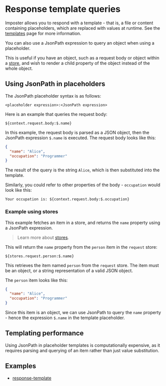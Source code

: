 # Response template queries

Imposter allows you to respond with a template - that is, a file or content containing placeholders, which are replaced with values at runtime. See the [templates](./templates.md) page for more information.

You can also use a JsonPath expression to query an object when using a placeholder.

This is useful if you have an object, such as a request body or object within a [store](./stores.md), and wish to render a child property of the object instead of the whole object.

## Using JsonPath in placeholders

The JsonPath placeholder syntax is as follows:

```
<placeholder expression>:<JsonPath expression>
```

Here is an example that queries the request body:

```
${context.request.body:$.name}
```

In this example, the request body is parsed as a JSON object, then the JsonPath expression `$.name` is executed. The request body looks like this:

```json
{
  "name": "Alice",
  "occupation": "Programmer"
}
```

The result of the query is the string `Alice`, which is then substituted into the template.

Similarly, you could refer to other properties of the body - `occupation` would look like this:

```
Your occupation is: ${context.request.body:$.occupation}
```

### Example using stores

This example fetches an item in a store, and returns the `name` property using a JsonPath expression.

> Learn more about [stores](./stores.md).

This will return the `name` property from the `person` item in the `request` store:

```
${stores.request.person:$.name}
```

This retrieves the item named `person` from the `request` store. The item must be an object, or a string representation of a valid JSON object.

The `person` item looks like this:

```json
{
  "name": "Alice",
  "occupation": "Programmer"
}
```

Since this item is an object, we can use JsonPath to query the `name` property - hence the expression `$.name` in the template placeholder.

## Templating performance

Using JsonPath in placeholder templates is computationally expensive, as it requires parsing and querying of an item rather than just value substitution.

## Examples

- [response-template](https://github.com/outofcoffee/imposter/blob/main/examples/rest/response-template)
